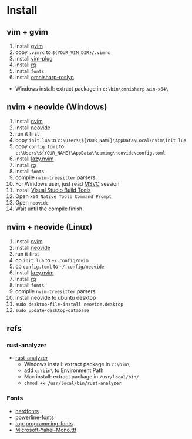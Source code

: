 # Install

## vim + gvim

1. install [gvim](https://www.vim.org/download.php)
1. copy `.vimrc` to `${YOUR_VIM_DIR}/.vimrc`
1. install [vim-plug](https://github.com/junegunn/vim-plug)
1. install [rg](https://github.com/BurntSushi/ripgrep)
1. install `fonts`
1. install [omnisharp-roslyn](https://github.com/OmniSharp/omnisharp-roslyn)
  - Windows install: extract package in `c:\bin\omnisharp.win-x64\`

## nvim + neovide (Windows)

1. install [nvim](https://neovim.io/)
1. install [neovide](https://neovide.dev/)
  1. run it first
1. copy `init.lua` to `c:\Users\${YOUR_NAME}\AppData\Local\nvim\init.lua`
1. copy `config.toml` to `c:\Users\${YOUR_NAME}\AppData\Roaming\neovide\config.toml`
1. install [lazy.nvim](https://github.com/folke/lazy.nvim)
1. install [rg](https://github.com/BurntSushi/ripgrep)
1. install `fonts`
1. compile `nvim-treesitter` parsers
  1. For Windows user, just read [MSVC](https://github.com/nvim-treesitter/nvim-treesitter/wiki/Windows-support#msvc) session
  1. Install [Visual Studio Build Tools](https://visualstudio.microsoft.com/zh-hans/downloads/?q=build+tools+for+visual+studio)
  1. Open `x64 Native Tools Command Prompt`
  1. Open `neovide`
  1. Wait until the compile finish

## nvim + neovide (Linux)

1. install [nvim](https://neovim.io/)
1. install [neovide](https://neovide.dev/)
  1. run it first
1. cp `init.lua` to `~/.config/nvim`
1. cp `config.toml` to `~/.config/neovide`
1. install [lazy.nvim](https://github.com/folke/lazy.nvim)
1. install [rg](https://github.com/BurntSushi/ripgrep)
1. install `fonts`
1. compile `nvim-treesitter` parsers
1. install neovide to ubuntu desktop
  1. `sudo desktop-file-install neovide.desktop`
  1. `sudo update-desktop-database`

## refs

### rust-analyzer

- [rust-analyzer](https://github.com/rust-lang/rust-analyzer/releases)
  - Windows install: extract package in `c:\bin\`
  - add `c:\bin\` to Environment Path
  - Mac install: extract package in `/usr/local/bin/`
  - `chmod +x /usr/local/bin/rust-analyzer`

### Fonts

- [nerdfonts](https://www.nerdfonts.com/)
- [powerline-fonts](https://github.com/powerline/fonts)
- [top-programming-fonts](https://github.com/hbin/top-programming-fonts)
- [Microsoft-Yahei-Mono.ttf](https://github.com/whorusq/sublime-text-3/blob/master/fonts/Microsoft-Yahei-Mono.ttf)
